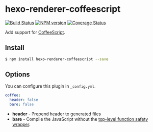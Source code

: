 # hexo-renderer-coffeescript

[![Build Status](https://travis-ci.org/hexojs/hexo-renderer-coffeescript.svg?branch=master)](https://travis-ci.org/hexojs/hexo-renderer-coffeescript)  [![NPM version](https://badge.fury.io/js/hexo-renderer-coffeescript.svg)](http://badge.fury.io/js/hexo-renderer-coffeescript) [![Coverage Status](https://coveralls.io/repos/hexojs/hexo-renderer-coffeescript/badge.svg)](https://coveralls.io/r/hexojs/hexo-renderer-coffeescript) 

Add support for [CoffeeScript].

## Install

``` bash
$ npm install hexo-renderer-coffeescript --save
```

## Options

You can configure this plugin in `_config.yml`.

``` yaml
coffee:
  header: false
  bare: false
```

- **header** - Prepend header to generated files
- **bare** - Compile the JavaScript without the [top-level function safety wrapper](http://coffeescript.org/#lexical-scope).

[CoffeeScript]: http://coffeescript.org/
